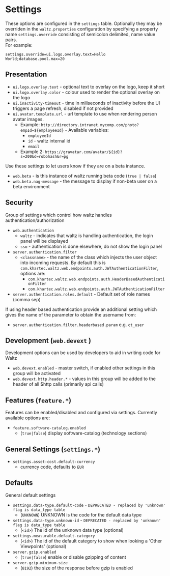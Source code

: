 # Settings

These options are configured in the `settings` table.  Optionally they may
be overriden in the `waltz.properties` configuration by specifying a property 
name `settings.override` consisting of semicolon delimited, name value pairs.  
For example:

```
settings.override=ui.logo.overlay.text=Hello World;database.pool.max=20
```

## Presentation

* ```ui.logo.overlay.text``` - optional text to overlay on the logo, keep it short
* ```ui.logo.overlay.color``` - colour used to render the optional overlay on the logo
* ```ui.inactivity-timeout``` - time in miliseconds of inactivity before the UI triggers a page refresh, disabled if not provided
* ```ui.avatar.template.url``` - url template to use when rendering person avatar images. 
  * Example: `http://directory.intranet.mycomp.com/photo?empId=${employeeId}` - Available variables:
    * `employeeId` 
    * `id` - waltz internal id
    * `email`
  * Example 2: `https://gravatar.com/avatar/${id}?s=200&d=robohash&r=pg`

Use these settings to let users know if they are on a beta instance. 

* ```web.beta``` - is this instance of waltz running beta code (```true | false```)
* ```web.beta.nag-message``` - the message to display if non-beta user on a beta environment



## Security

Group of settings which control how waltz handles authentication/authorization

* ```web.authentication```
  * ```waltz``` - indicates that waltz is handling authentication, the login panel will be displayed
  * ```sso``` - authentication is done elsewhere, do not show the login panel
* ```server.authentication.filter```
  * ```<classname>``` - the name of the class which injects the user object into incoming requests.
    By default this is ```com.khartec.waltz.web.endpoints.auth.JWTAuthenticationFilter```, options are:
    * ```com.khartec.waltz.web.endpoints.auth.HeaderBasedAuthenticationFilter```
    * ```com.khartec.waltz.web.endpoints.auth.JWTAuthenticationFilter```
* ```server.authentication.roles.default``` - Default set of role names (comma sep)

If using header based authentication provide an additional setting which gives the name of the parameter to obtain the username from:

* `server.authentication.filter.headerbased.param`  e.g. `ct_user`


## Development (```web.devext``` )

Development options can be used by developers to aid in writing code for Waltz

* ```web.devext.enabled``` - master switch, if enabled other settings in this group will be activated
* ```web.devext.http.header.*``` - values in this group will be added to the header of
    all $http calls (primarily api calls)


## Features (```feature.*```)

Features can be enabled/disabled and configured via settings.  Currently available options are:

* ```feature.software-catalog.enabled```
    * (```true|false```) display software-catalog (technology sections)


## General Settings (```settings.*```)

* ```settings.asset-cost.default-currency```
    * currency code, defaults to `EUR`

## Defaults

General default settings

* ```settings.data-type.default-code``` - `DEPRECATED - replaced by 'unknown' flag is data_type table`
    * (```UNKNOWN```) UNKNOWN is the code for the default data type
* ```settings.data-type.unknown-id``` - `DEPRECATED - replaced by 'unknown' flag is data_type table`
    * (```<id>```) The id of the unknown data type (optional) 
* ```settings.measurable.default-category```
    * (```<id>```) The id of the default category to show when looking a 'Other Viewpoints'  (optional)
* ```server.gzip.enabled```
    * (```true|false```) enable or disable gzipping of content
* ```server.gzip.minimum-size```
    * (```8192```) the size of the response before gzip is enabled

